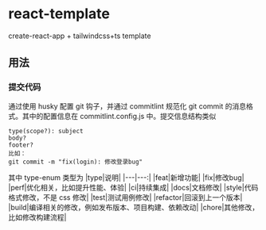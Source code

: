 # react-template

create-react-app + tailwindcss+ts template


## 用法

### 提交代码

通过使用 husky 配置 git 钩子，并通过 commitlint 规范化 git commit 的消息格式。其中的配置信息在 commitlint.config.js 中。提交信息结构类似

```
type(scope?): subject
body?
footer?
比如：
git commit -m "fix(login): 修改登录bug"
```

其中 type-enum 类型为
|type|说明|
|---|---:|
|feat|新增功能|
|fix|修改bug|
|perf|优化相关，比如提升性能、体验|
|ci|持续集成|
|docs|文档修改|
|style|代码格式修改，不是 css 修改|
|test|测试用例修改|
|refactor|回滚到上一个版本|
|build|编译相关的修改，例如发布版本、项目构建、依赖改动|
|chore|其他修改，比如修改构建流程|
